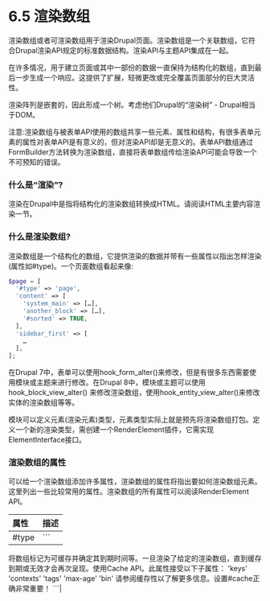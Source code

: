 # 6.5 渲染数组

渲染数组或者可渲染数组用于渲染Drupal页面。渲染数组是一个关联数组，它符合Drupal渲染API规定的标准数据结构。渲染API与主题API集成在一起。

在许多情况，用于建立页面或其中一部份的数据一直保持为结构化的数组，直到最后一步生成一个响应。这提供了扩展，轻微更改或完全覆盖页面部分的巨大灵活性。

渲染阵列是嵌套的，因此形成一个树。考虑他们Drupal的“渲染树” - Drupal相当于DOM。

注意:渲染数组与被表单API使用的数组共享一些元素、属性和结构，有很多表单元素的属性对表单API是有意义的，但对渲染API却是无意义的。表单API数组通过FormBuilder方法转换为渲染数组，直接将表单数组传给渲染API可能会导致一个不可预知的错误。

### 什么是“渲染”?

渲染在Drupal中是指将结构化的渲染数组转换成HTML。请阅读HTML主要内容渲染一节。

### 什么是渲染数组?

渲染数组是一个结构化的数组，它提供渲染的数据并带有一些属性以指出怎样渲染\(属性如\#type\)。一个页面数组看起来像:

```php
$page = [
  '#type' => 'page',
  'content' => [
    'system_main' => […],
    'another_block' => […],
    '#sorted' => TRUE,
  ],
  'sidebar_first' => [
    …
  ],
];
```

在Drupal 7中，表单可以使用hook\_form\_alter\(\)来修改，但是有很多东西需要使用模块或主题来进行修改。在Drupal 8中，模块或主题可以使用hook\_block\_view\_alter\(\) 来修改渲染数组，使用hook\_entity\_view\_alter\(\)来修改实体的渲染数组等等。



模块可以定义元素\(渲染元素\)类型，元素类型实际上就是预先将渲染数组打包。定义一个新的渲染类型，需创建一个RenderElement插件，它需实现ElementInterface接口。

### 渲染数组的属性

可以给一个渲染数组添加许多属性，渲染数组的属性将指出要如何渲染数组元素。这里列出一些比较常用的属性。渲染数组的所有属性可以阅读RenderElement API。

| 属性 | 描述 |
| :--- | :--- |
| \#type |```
将数组标记为可缓存并确定其到期时间等。一旦渲染了给定的渲染数组，直到缓存到期或无效才会再次呈现。使用Cache API。此属性接受以下子属性：
'keys'
'contexts'
'tags'
'max-age'
'bin'
请参阅缓存性以了解更多信息。设置#cache正确非常重要！  ```|



